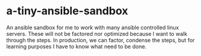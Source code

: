 # a-tiny-ansible-sandbox
An ansible sandbox for me to work with many ansible controlled linux servers.
These will not be factored nor optimized because I want to walk through the steps.
In production, we can factor, condense the steps, but for learning purposes I have to know what need to be done.
